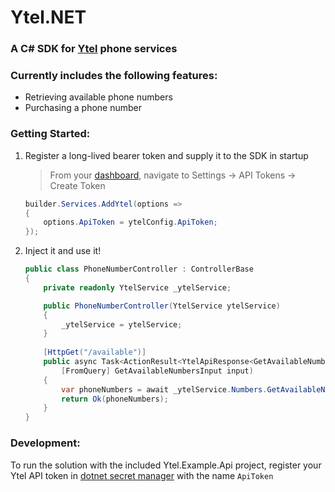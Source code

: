 # Ytel.NET
### A C# SDK for [Ytel](https://www.ytel.com/) phone services
### Currently includes the following features:
 - Retrieving available phone numbers
 - Purchasing a phone number

### Getting Started:

1. Register a long-lived bearer token and supply it to the SDK in startup
    > From your [dashboard](https://app.ytel.com/#/dashboard), navigate to Settings -> API Tokens -> Create Token 
    ```csharp
    builder.Services.AddYtel(options =>
    {
        options.ApiToken = ytelConfig.ApiToken;
    });
    ```

2. Inject it and use it!
    ```csharp
    public class PhoneNumberController : ControllerBase
    {
        private readonly YtelService _ytelService;
    
        public PhoneNumberController(YtelService ytelService)
        {
            _ytelService = ytelService;
        }
        
        [HttpGet("/available")]
        public async Task<ActionResult<YtelApiResponse<GetAvailableNumbersOutput>>> GetAvailablePhoneNumbers(
            [FromQuery] GetAvailableNumbersInput input)
        {
            var phoneNumbers = await _ytelService.Numbers.GetAvailableNumbersAsync(input);
            return Ok(phoneNumbers);
        }
    }
    ```

### Development:
To run the solution with the included Ytel.Example.Api project,
register your Ytel API token in [dotnet secret manager](https://docs.microsoft.com/en-us/aspnet/core/security/app-secrets?view=aspnetcore-6.0&tabs=linux)
with the name `ApiToken`
